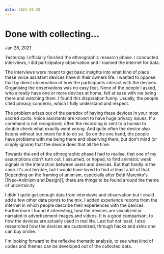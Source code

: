 ```yaml
---
date: 2021-01-28
---
```

# Done with collecting...
Jan 28, 2021

Yesterday I officially finished the ethnographic research phase. I conducted interviews, I did participatory observation and I roamed the internet for data.

The interviews were meant to get basic insights into what kind of place these voice assistant devices have in their owners life. I wanted to oppose that by direct observation of how the participants interact with the devices. Organising the observations was no easy feat. None of the people I asked, who already have one or more devices at home, felt at ease with me being there and watching them. I found this disparation funny. Usually, the people cited privacy concerns, which I fully understand and respect. 

The problem arises out of the paradox of having these devices in your most sacred spots. Voice assistants are known to have huge privacy issues. If a command is not recognized, often the recording is sent to a human to double check what exactly went wrong. And quite often the device also listens without our intent for it to do so. So on the one hand, the people have problems with me being there and observing them, but don't mind (or simply ignore) that the device does that all the time.

Towards the end of the ethnographic phase I had to realise, that one of my assumptions didn't turn out. I assumed, or hoped, to find animistic weak signals in the interaction between users and devices. But that hardly is the case. It's not terrible, but I would have loved to find at least a bit of that. Depending on the framing of animism, especially after Betti Marenko's [[Neo-Animism and Design]], there are things to be found around the theme of uncertainity.

I didn't quite get enough data from interviews and observation but I could add a few other data points to the mix. I added experience reports from the internet in which people describe their experiences with the devices. Furthermore I found it interesting, how the devices are visualized or narrated in advertisement images and videos. It is a good comparison, to how the devices are actually used in real life. Last but not least, I also researched how the devices are customized, through hacks and skins one can buy online.

I'm looking forward to the reflexive thematic analysis, to see what kind of codes and themes can be developed out of the collected data.